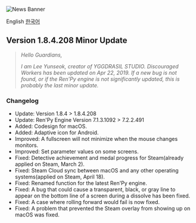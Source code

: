 ![News Banner](https://yggdrasil-studio.github.io/Discouraged-Workers/news/003/news_banner.webp)

English [한국어](https://github.com/YGGDRASIL-STUDIO/Discouraged-Workers/tree/gh-pages/news/update.ko_KR.md)

## Version 1.8.4.208 Minor Update

> _Hello Guardians,_
>
> _I am Lee Yunseok, creator of YGGDRASIL STUDIO. Discouraged Workers has been updated on Apr 22, 2019. If a new bug is not found, or if the Ren'Py engine is not significantly updated, this is probably the last minor update._

### Changelog

* Update: Version 1.8.4 > 1.8.4.208
* Update: Ren'Py Engine Version 7.1.3.1092 > 7.2.2.491
* Added: Codesign for macOS.
* Added: Adaptive icon for Android.
* Improved: A fullscreen will not minimize when the mouse changes monitors.
* Improved: Set parameter values on some screens.
* Fixed: Detective achievement and medal progress for Steam(already applied on Steam, March 2).
* Fixed: Steam Cloud sync between macOS and any other operating systems(applied on Steam, April 18).
* Fixed: Renamed function for the latest Ren'Py engine.
* Fixed: A bug that could cause a transparent, black, or gray line to appear on the bottom line of a screen during a dissolve has been fixed.
* Fixed: A case where rolling forward would fail is now fixed.
* Fixed: A problem that prevented the Steam overlay from showing up on macOS was fixed.